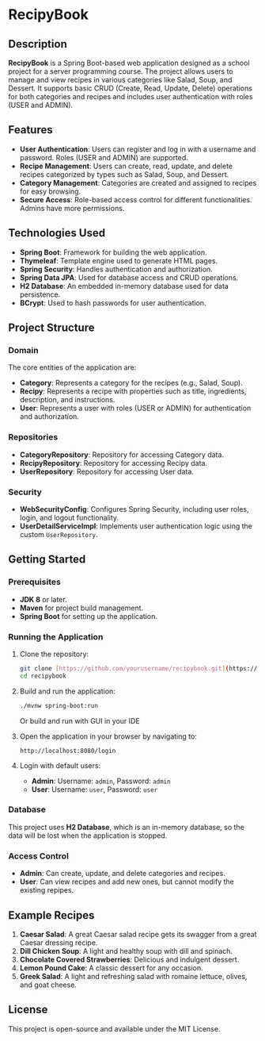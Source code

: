 # RecipyBook

## Description

**RecipyBook** is a Spring Boot-based web application designed as a school project for a server programming course. The project allows users to manage and view recipes in various categories like Salad, Soup, and Dessert. It supports basic CRUD (Create, Read, Update, Delete) operations for both categories and recipes and includes user authentication with roles (USER and ADMIN).

## Features

- **User Authentication**: Users can register and log in with a username and password. Roles (USER and ADMIN) are supported.
- **Recipe Management**: Users can create, read, update, and delete recipes categorized by types such as Salad, Soup, and Dessert.
- **Category Management**: Categories are created and assigned to recipes for easy browsing.
- **Secure Access**: Role-based access control for different functionalities. Admins have more permissions.

## Technologies Used

- **Spring Boot**: Framework for building the web application.
- **Thymeleaf**: Template engine used to generate HTML pages.
- **Spring Security**: Handles authentication and authorization.
- **Spring Data JPA**: Used for database access and CRUD operations.
- **H2 Database**: An embedded in-memory database used for data persistence.
- **BCrypt**: Used to hash passwords for user authentication.

## Project Structure

### Domain

The core entities of the application are:

- **Category**: Represents a category for the recipes (e.g., Salad, Soup).
- **Recipy**: Represents a recipe with properties such as title, ingredients, description, and instructions.
- **User**: Represents a user with roles (USER or ADMIN) for authentication and authorization.

### Repositories

- **CategoryRepository**: Repository for accessing Category data.
- **RecipyRepository**: Repository for accessing Recipy data.
- **UserRepository**: Repository for accessing User data.

### Security

- **WebSecurityConfig**: Configures Spring Security, including user roles, login, and logout functionality.
- **UserDetailServiceImpl**: Implements user authentication logic using the custom `UserRepository`.

## Getting Started

### Prerequisites

- **JDK 8** or later.
- **Maven** for project build management.
- **Spring Boot** for setting up the application.

### Running the Application

1. Clone the repository:

    ```bash
    git clone [https://github.com/yourusername/recipybook.git](https://github.com/ndrsonya/recipeBook)
    cd recipybook
    ```

2. Build and run the application:

    ```bash
    ./mvnw spring-boot:run
    ```

    Or build and run with GUI in your IDE

3. Open the application in your browser by navigating to:

    ```
    http://localhost:8080/login
    ```

4. Login with default users:

    - **Admin**: Username: `admin`, Password: `admin`
    - **User**: Username: `user`, Password: `user`

### Database

This project uses **H2 Database**, which is an in-memory database, so the data will be lost when the application is stopped.

### Access Control

- **Admin**: Can create, update, and delete categories and recipes.
- **User**: Can view recipes and add new ones, but cannot modify the existing repipes.

## Example Recipes

1. **Caesar Salad**: A great Caesar salad recipe gets its swagger from a great Caesar dressing recipe.
2. **Dill Chicken Soup**: A light and healthy soup with dill and spinach.
3. **Chocolate Covered Strawberries**: Delicious and indulgent dessert.
4. **Lemon Pound Cake**: A classic dessert for any occasion.
5. **Greek Salad**: A light and refreshing salad with romaine lettuce, olives, and goat cheese.

## License

This project is open-source and available under the MIT License.

